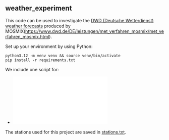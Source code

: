 weather_experiment
------------------

This code can be used to investigate the [DWD (Deutsche Wetterdienst) weather forecasts](https://www.dwd.de/EN/ourservices/cdc/cdc_ueberblick-klimadaten_en.html) produced by MOSMIX(https://www.dwd.de/DE/leistungen/met_verfahren_mosmix/met_verfahren_mosmix.html).

Set up your environment by using Python:

```
python3.12 -m venv venv && source venv/bin/activate
pip install -r requirements.txt
```

We include one script for:

- ![weather forecast aggregation via Google Cloud](./forecasts.py)

The stations used for this project are saved in [stations.txt](./stations.txt).
